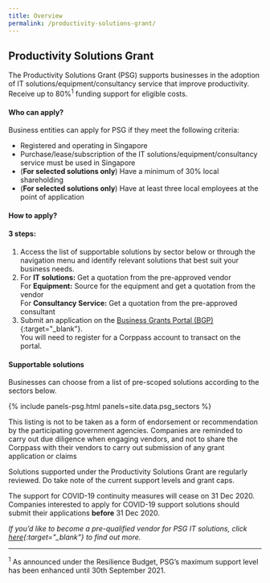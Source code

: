 ```yaml
---
title: Overview
permalink: /productivity-solutions-grant/
---
```


## Productivity Solutions Grant

The Productivity Solutions Grant (PSG) supports businesses in the adoption of IT solutions/equipment/consultancy service that improve productivity. Receive up to 80%<sup>1</sup> funding support for eligible costs.

#### Who can apply?

Business entities can apply for PSG if they meet the following criteria:

* Registered and operating in Singapore
* Purchase/lease/subscription of the IT solutions/equipment/consultancy service must be used in Singapore
* (**For selected solutions only**) Have a minimum of 30% local shareholding
* (**For selected solutions only**) Have at least three local employees at the point of application

#### How to apply?

#### 3 steps:
1.	Access the list of supportable solutions by sector below or through the navigation menu and identify relevant solutions that best suit your business needs. 
2.	For **IT solutions:** Get a quotation from the pre-approved vendor
<br>For **Equipment:** Source for the equipment and get a quotation from the vendor
<br> For **Consultancy Service:** Get a quotation from the pre-approved consultant
3.	Submit an application on the [Business Grants Portal (BGP)](https://www.businessgrants.gov.sg/){:target="_blank"}.
<br>You will need to register for a Corppass account to transact on the portal.

#### Supportable solutions

Businesses can choose from a list of pre-scoped solutions according to the sectors below.

{% include panels-psg.html panels=site.data.psg_sectors %}

This listing is not to be taken as a form of endorsement or recommendation by the participating government agencies. Companies are reminded to carry out due diligence when engaging vendors, and not to share the Corppass with their vendors to carry out submission of any grant application or claims

Solutions supported under the Productivity Solutions Grant are regularly reviewed. Do take note of the current support levels and grant caps.

The support for COVID-19 continuity measures will cease on 31 Dec 2020. Companies interested to apply for COVID-19 support solutions should submit their applications **before** 31 Dec 2020.

*If you’d like to become a pre-qualified vendor for PSG IT solutions, click [here](https://www.imda.gov.sg/icmvendors){:target="_blank"} to find out more.*

***

<sup>1</sup> As announced under the Resilience Budget, PSG’s maximum support level has been enhanced until 30th September 2021.